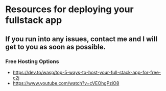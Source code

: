# Resources for deploying your fullstack app
## If you run into any issues, contact me and I will get to you as soon as possible.
### Free Hosting Options
* https://dev.to/wasp/top-5-ways-to-host-your-full-stack-app-for-free-c2j
* https://www.youtube.com/watch?v=cVEOhgPziO8
